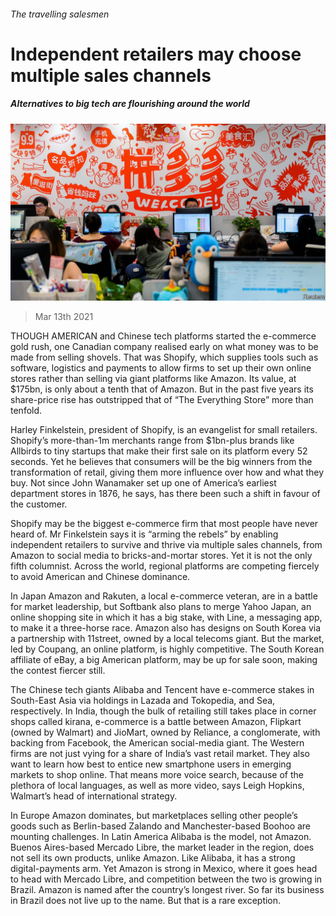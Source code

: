 ###### The travelling salesmen

# Independent retailers may choose multiple sales channels 

##### Alternatives to big tech are flourishing around the world 

![image](images/20210313_SRP065_0.jpg) 

> Mar 13th 2021 


THOUGH AMERICAN and Chinese tech platforms started the e-commerce gold rush, one Canadian company realised early on what money was to be made from selling shovels. That was Shopify, which supplies tools such as software, logistics and payments to allow firms to set up their own online stores rather than selling via giant platforms like Amazon. Its value, at $175bn, is only about a tenth that of Amazon. But in the past five years its share-price rise has outstripped that of “The Everything Store” more than tenfold. 


Harley Finkelstein, president of Shopify, is an evangelist for small retailers. Shopify’s more-than-1m merchants range from $1bn-plus brands like Allbirds to tiny startups that make their first sale on its platform every 52 seconds. Yet he believes that consumers will be the big winners from the transformation of retail, giving them more influence over how and what they buy. Not since John Wanamaker set up one of America’s earliest department stores in 1876, he says, has there been such a shift in favour of the customer.



Shopify may be the biggest e-commerce firm that most people have never heard of. Mr Finkelstein says it is “arming the rebels” by enabling independent retailers to survive and thrive via multiple sales channels, from Amazon to social media to bricks-and-mortar stores. Yet it is not the only fifth columnist. Across the world, regional platforms are competing fiercely to avoid American and Chinese dominance.


In Japan Amazon and Rakuten, a local e-commerce veteran, are in a battle for market leadership, but Softbank also plans to merge Yahoo Japan, an online shopping site in which it has a big stake, with Line, a messaging app, to make it a three-horse race. Amazon also has designs on South Korea via a partnership with 11street, owned by a local telecoms giant. But the market, led by Coupang, an online platform, is highly competitive. The South Korean affiliate of eBay, a big American platform, may be up for sale soon, making the contest fiercer still.


The Chinese tech giants Alibaba and Tencent have e-commerce stakes in South-East Asia via holdings in Lazada and Tokopedia, and Sea, respectively. In India, though the bulk of retailing still takes place in corner shops called kirana, e-commerce is a battle between Amazon, Flipkart (owned by Walmart) and JioMart, owned by Reliance, a conglomerate, with backing from Facebook, the American social-media giant. The Western firms are not just vying for a share of India’s vast retail market. They also want to learn how best to entice new smartphone users in emerging markets to shop online. That means more voice search, because of the plethora of local languages, as well as more video, says Leigh Hopkins, Walmart’s head of international strategy.


In Europe Amazon dominates, but marketplaces selling other people’s goods such as Berlin-based Zalando and Manchester-based Boohoo are mounting challenges. In Latin America Alibaba is the model, not Amazon. Buenos Aires-based Mercado Libre, the market leader in the region, does not sell its own products, unlike Amazon. Like Alibaba, it has a strong digital-payments arm. Yet Amazon is strong in Mexico, where it goes head to head with Mercado Libre, and competition between the two is growing in Brazil. Amazon is named after the country’s longest river. So far its business in Brazil does not live up to the name. But that is a rare exception. 

